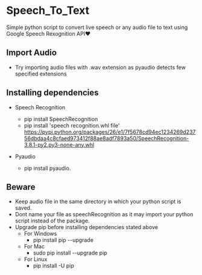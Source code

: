 # Speech_To_Text
Simple python script to convert live speech or any audio file to text using Google Speech Rexognition API♥

## Import Audio 
  - Try importing audio files with .wav extension as pyaudio detects few specified extensions
 
## Installing dependencies
  - Speech Recognition 
      - pip install SpeechRecognition
      - pip install 'speech recognition.whl file'  
         https://pypi.python.org/packages/26/e1/7f5678cd94ec1234269d23756dbdaa4c8cfaed973412f88ae8adf7893a50/SpeechRecognition-3.8.1-py2.py3-none-any.whl

  - Pyaudio
      - pip install pyaudio.
    
## Beware 
  - Keep audio file in the same directory in which your python script is saved.
  - Dont name your file as speechRecognition as it may import your python script instead of the package.
  - Upgrade pip before installing dependencies stated above
    - For Windows 
      - pip install pip --upgrade
    - For Mac
      - sudo pip install --upgrade pip
    - For Linux
      - pip install -U pip
      

      
      
